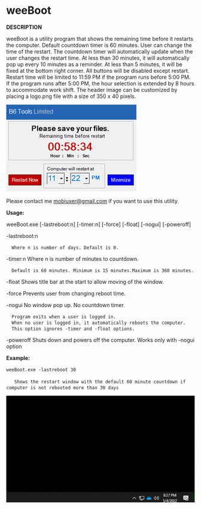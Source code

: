 # weeBoot


**DESCRIPTION**

weeBoot is a utility program that shows the remaining time before it restarts the computer.
Default countdown timer is 60 minutes. User can change the time of the restart. The countdown timer will automatically update when the user changes the restart time. 
At less than 30 minutes, it will automatically pop up every 10 minutes as a reminder. At less than 5 minutes, it will be fixed at the bottom right corner. 
All buttons will be disabled except restart. Restart time will be limited to 11:59 PM if the program runs before 5:00 PM. 
If the program runs after 5:00 PM, the hour selection is extended by 8 hours to accommodate work shift. 
The header image can be customized by placing a logo.png file with a size of 350 x 40 pixels.

![This is an image](https://github.com/jbgdion/we.reboot/blob/main/weeBoot.png)

Please contact me mobiuxer@gmail.com if you want to use this utility. 


**Usage:**

weeBoot.exe [-lastreboot:n] [-timer:n] [-force] [-float] [-nogui] [-poweroff]

   -lastreboot:n 
  
      Where n is number of days. Default is 0.
    
  -timer:n Where n is number of minutes to countdown.
  
      Default is 60 minutes. Minimum is 15 minutes.Maximum is 360 minutes.
  
  -float Shows title bar at the start to allow moving of the window.
    
  -force Prevents user from changing reboot time.
  
  -nogui No window pop up. No countdown timer. 
      
      Program exits when a user is logged in.
      When no user is logged in, it automatically reboots the computer.
      This option ignores -timer and -float options.
      
  -poweroff Shuts down and powers off the computer. Works only with -nogui option
  

**Example:**

    weeBoot.exe -lastreboot 30
      
       Shows the restart window with the default 60 minute countdown if computer is not rebooted more than 30 days

![This is an image](https://github.com/jbgdion/we.reboot/blob/main/weeboot.gif)
